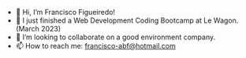 - 👋 Hi, I’m Francisco Figueiredo!
- 👀 I just finished a Web Development Coding Bootcamp at Le Wagon. (March 2023)
- 👥 I’m looking to collaborate on a good environment company.
- 📫 How to reach me: francisco-abf@hotmail.com

<!---
xicofigueiredo/xicofigueiredo is a ✨ special ✨ repository because its `README.md` (this file) appears on your GitHub profile.
You can click the Preview link to take a look at your changes.
--->
